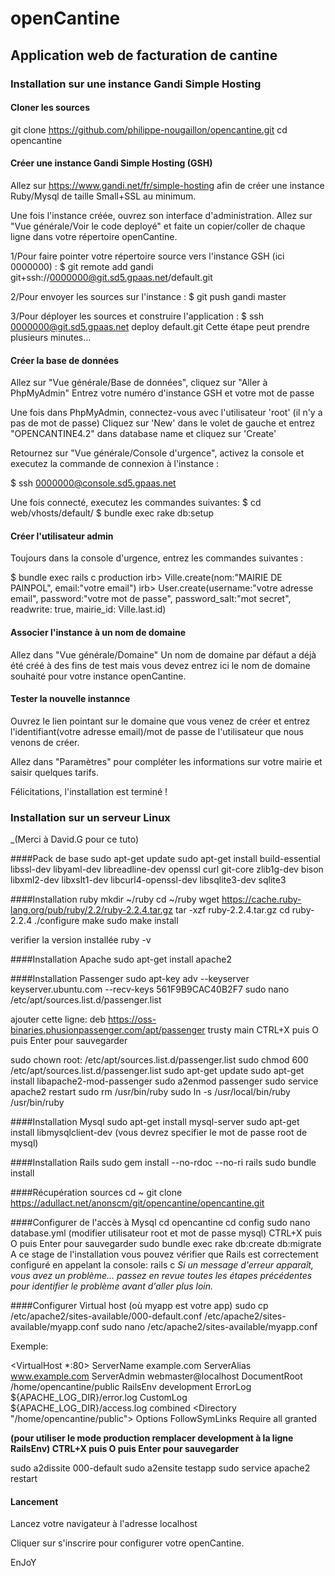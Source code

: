 # openCantine

## Application web de facturation de cantine

### Installation sur une instance Gandi Simple Hosting 

#### Cloner les sources
git clone https://github.com/philippe-nougaillon/opencantine.git
cd opencantine

#### Créer une instance Gandi Simple Hosting (GSH)

Allez sur https://www.gandi.net/fr/simple-hosting afin de créer une instance Ruby/Mysql de taille Small+SSL au minimum. 

Une fois l'instance créée, ouvrez son interface d'administration.
Allez sur "Vue générale/Voir le code deployé" et faite un copier/coller de chaque ligne dans votre répertoire openCantine.  

1/Pour faire pointer votre répertoire source vers l'instance GSH (ici 0000000) :
$ git remote add gandi git+ssh://0000000@git.sd5.gpaas.net/default.git

2/Pour envoyer les sources sur l'instance :
$ git push gandi master

3/Pour déployer les sources et construire l'application :
$ ssh 0000000@git.sd5.gpaas.net deploy default.git
Cette étape peut prendre plusieurs minutes... 

#### Créer la base de données

Allez sur "Vue générale/Base de données", cliquez sur "Aller à PhpMyAdmin"
Entrez votre numéro d'instance GSH et votre mot de passe

Une fois dans PhpMyAdmin, connectez-vous avec l'utilisateur 'root' (il n'y a pas de mot de passe)
Cliquez sur 'New' dans le volet de gauche et entrez "OPENCANTINE4.2" dans database name et cliquez sur 'Create'

Retournez sur "Vue générale/Console d'urgence", activez la console et executez la commande de connexion à l'instance :

$ ssh 0000000@console.sd5.gpaas.net

Une fois connecté, executez les commandes suivantes:
$ cd web/vhosts/default/
$ bundle exec rake db:setup


#### Créer l'utilisateur admin

Toujours dans la console d'urgence, entrez les commandes suivantes :

$ bundle exec rails c production
irb> Ville.create(nom:"MAIRIE DE PAINPOL", email:"votre email")
irb> User.create(username:"votre adresse email", password:"votre mot de passe", password_salt:"mot secret", readwrite: true, mairie_id: Ville.last.id)

#### Associer l'instance à un nom de domaine

Allez dans "Vue générale/Domaine"
Un nom de domaine par défaut a déjà été créé à des fins de test mais vous devez entrez ici le nom de domaine souhaité pour votre instance openCantine. 

#### Tester la nouvelle instannce
Ouvrez le lien pointant sur le domaine que vous venez de créer et entrez l'identifiant(votre adresse email)/mot de passe de l'utilisateur que nous venons de créer.

Allez dans "Paramètres" pour compléter les informations sur votre mairie et saisir quelques tarifs.

Félicitations, l'installation est terminé !

### Installation sur un serveur Linux 
_(Merci à David.G pour ce tuto)

####Pack de base
sudo apt-get update
sudo apt-get install build-essential libssl-dev libyaml-dev libreadline-dev openssl curl git-core zlib1g-dev bison libxml2-dev libxslt1-dev libcurl4-openssl-dev libsqlite3-dev sqlite3

####Installation ruby
mkdir ~/ruby
cd ~/ruby
wget https://cache.ruby-lang.org/pub/ruby/2.2/ruby-2.2.4.tar.gz
tar -xzf ruby-2.2.4.tar.gz
cd ruby-2.2.4
./configure
make
sudo make install

verifier la version installée
ruby -v

####Installation Apache
sudo apt-get install apache2

####Installation Passenger
sudo apt-key adv --keyserver keyserver.ubuntu.com --recv-keys 561F9B9CAC40B2F7
sudo nano /etc/apt/sources.list.d/passenger.list

ajouter cette ligne:
deb https://oss-binaries.phusionpassenger.com/apt/passenger trusty main
CTRL+X puis O puis Enter pour sauvegarder

sudo chown root: /etc/apt/sources.list.d/passenger.list
sudo chmod 600 /etc/apt/sources.list.d/passenger.list
sudo apt-get update
sudo apt-get install libapache2-mod-passenger
sudo a2enmod passenger
sudo service apache2 restart
sudo rm /usr/bin/ruby
sudo ln -s /usr/local/bin/ruby /usr/bin/ruby

####Installation Mysql
sudo apt-get install mysql-server
sudo apt-get install libmysqlclient-dev
(vous devrez specifier le mot de passe root de mysql)

####Installation Rails
sudo gem install --no-rdoc --no-ri rails
sudo bundle install

####Récupération sources
cd ~
git clone https://adullact.net/anonscm/git/opencantine/opencantine.git

####Configurer de l'accès à Mysql
cd opencantine
cd config
sudo nano database.yml
(modifier utilisateur root et mot de passe mysql)
CTRL+X puis O puis Enter pour sauvegarder
sudo bundle exec rake db:create db:migrate
A ce stage de l'installation vous pouvez vérifier que Rails est correctement configuré en appelant la console:
rails c
_Si un message d'erreur apparaît, vous avez un problème... passez en revue toutes les étapes précédentes pour identifier le problème avant d'aller plus loin._

####Configurer Virtual host (où myapp est votre app)
sudo cp /etc/apache2/sites-available/000-default.conf /etc/apache2/sites-available/myapp.conf
sudo nano /etc/apache2/sites-available/myapp.conf

Exemple:

<VirtualHost *:80>
    ServerName example.com
    ServerAlias www.example.com
    ServerAdmin webmaster@localhost
    DocumentRoot /home/opencantine/public
    RailsEnv development
    ErrorLog ${APACHE_LOG_DIR}/error.log
    CustomLog ${APACHE_LOG_DIR}/access.log combined
    <Directory "/home/opencantine/public">
        Options FollowSymLinks
        Require all granted
    </Directory>
</VirtualHost>

**(pour utiliser le mode production remplacer development à la ligne RailsEnv)
CTRL+X puis O puis Enter pour sauvegarder**

sudo a2dissite 000-default
sudo a2ensite testapp
sudo service apache2 restart

#### Lancement
Lancez votre navigateur à l'adresse localhost

Cliquer sur s'inscrire pour configurer votre openCantine.

EnJoY

